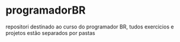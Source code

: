 # programadorBR
repositori destinado ao curso do programador BR, tudos exercicios e projetos estão separados por pastas
